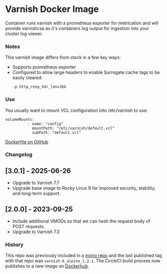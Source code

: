 # Varnish Docker Image

Container runs varnish with a prometheus exporter for metrication and will provide varnishcsa as it's containers log output for ingestion into your cluster log viewer.

### Notes
 
This varnish image differs from stock in a few key ways:

* Supports prometheus exporter
* Configured to allow large headers to enable Surrogate cache tags to be easily cleared:
  ```
  -p http_resp_hdr_len=16k
  ```
### Use
You usually want to mount VCL configuration into /etc/varnish to use:

```
volumeMounts:
          - name: "config"
            mountPath: "/etc/varnish/default.vcl"
            subPath: "default.vcl"
```

[Dockerfile on GitHub](https://github.com/favish/varnish-docker-image)

### Changelog

## [3.0.1] - 2025-06-26
- Upgrade to Varnish 7.7
- Upgrade base image to Rocky Linux 9 for improved security, stability, and long-term support.

## [2.0.0] - 2023-09-25
- Include additional VMODs so that we can hash the request body of POST requests.
- Upgrade to Varnish 7.3

### History
This repo was previously included in a [mono repo](https://github.com/favish/docker-images) and the last published
tag with that repo was `varnish-6_alpine_1.2.1`. The CircleCI build process now publishes to a new image
on [Dockerhub](https://hub.docker.com/repository/docker/favish/varnish).